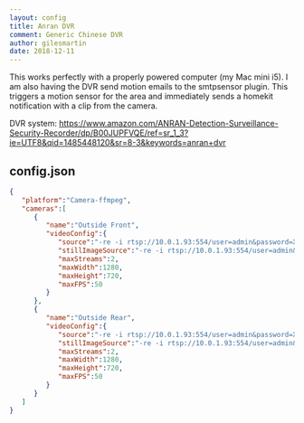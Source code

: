 ```yaml
---
layout: config
title: Anran DVR
comment: Generic Chinese DVR
author: gilesmartin
date: 2018-12-11
---
```

This works perfectly with a properly powered computer (my Mac mini i5). I am also having the DVR send motion emails to the smtpsensor plugin. This triggers a motion sensor for the area and immediately sends a homekit notification with a clip from the camera.

DVR system: https://www.amazon.com/ANRAN-Detection-Surveillance-Security-Recorder/dp/B00JUPFVQE/ref=sr_1_3?ie=UTF8&qid=1485448120&sr=8-3&keywords=anran+dvr

## config.json

```json
{
   "platform":"Camera-ffmpeg",
   "cameras":[
      {
         "name":"Outside Front",
         "videoConfig":{
            "source":"-re -i rtsp://10.0.1.93:554/user=admin&password=XXXXXX&channel=1&stream=0.sdp?real_stream--rtp-caching=100",
            "stillImageSource":"-re -i rtsp://10.0.1.93:554/user=admin&password=XXXXXX&channel=1&stream=1.sdp?real_stream--rtp-caching=100",
            "maxStreams":2,
            "maxWidth":1280,
            "maxHeight":720,
            "maxFPS":50
         }
      },
      {
         "name":"Outside Rear",
         "videoConfig":{
            "source":"-re -i rtsp://10.0.1.93:554/user=admin&password=XXXXXX&channel=2&stream=0.sdp?real_stream--rtp-caching=100",
            "stillImageSource":"-re -i rtsp://10.0.1.93:554/user=admin&password=XXXXXX&channel=2&stream=1.sdp?real_stream--rtp-caching=100",
            "maxStreams":2,
            "maxWidth":1280,
            "maxHeight":720,
            "maxFPS":50
         }
      }
   ]
}
```
